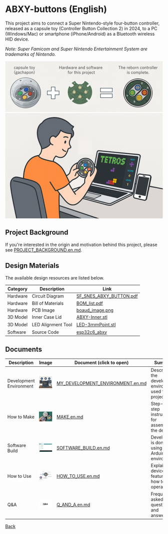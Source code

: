 # ABXY-buttons (English)

This project aims to connect a Super Nintendo-style four-button controller, released as a capsule toy (Controller Button Collection 2) in 2024, to a PC (Windows/Mac) or smartphone (iPhone/Android) as a Bluetooth wireless HID device.

*Note: Super Famicom and Super Nintendo Entertainment System are trademarks of Nintendo.*

![Working Image](image/change_image.png)
![Usage Image](image/play_image.png)

## Project Background
If you're interested in the origin and motivation behind this project, please see [PROJECT_BACKGROUND.en.md](./document/PROJECT_BACKGROUND.en.md).

## Design Materials
The available design resources are listed below.<br>

| Category | Description | Link |
|----------|-------------|------|
| Hardware | Circuit Diagram | [SF_SNES_ABXY_BUTTON.pdf](./hardware/SF_SNES_ABXY_BUTTON.pdf) |
| Hardware | Bill of Materials | [BOM_list.pdf](./hardware/BOM_list.pdf) |
| Hardware | PCB Image | [boaud_image.png](./hardware/boaud_image.png) |
| 3D Model | Inner Case Lid | [ABXY-Inner.stl](./3d-model/ABXY-Inner.stl) |
| 3D Model | LED Alignment Tool | [LED-3ｍｍPoint.stl](./3d-model/LED-3ｍｍPoint.stl) |
| Software | Source Code | [esp32c6_abxy](./source/esp32c6_abxy/) |

## Documents
| Description | Image | Document (click to open) | Summary |
|-------------|--------|---------------------------|---------|
|Development Environment|<img src="image/thumbnail/development_environment.png" width="100">|[MY_DEVELOPMENT_ENVIRONMENT.en.md](./document/MY_DEVELOPMENT_ENVIRONMENT.en.md)|Describes the development environment used for this project.|
|How to Make|<img src="image/thumbnail/make.jpg" width="100">|[MAKE.en.md](./document/MAKE.en.md)|Step-by-step instructions for assembling the device.|
|Software Build|<img src="image/SOFTWARE_BUILD/software.png" width="100">|[SOFTWARE_BUILD.en.md](./document/SOFTWARE_BUILD.en.md)|Development is done using the Arduino IDE environment.|
|How to Use|<img src="image/HOW_TO_USE/operation.png" width="100">|[HOW_TO_USE.en.md](./document/HOW_TO_USE.en.md)|Explains the device’s features and how to operate it.|
|Q&A|<img src="image/thumbnail/QA.png" width="100">|[Q_AND_A.en.md](./document/Q_AND_A.en.md)|Frequently asked questions and answers.|

[Back](README.md)
